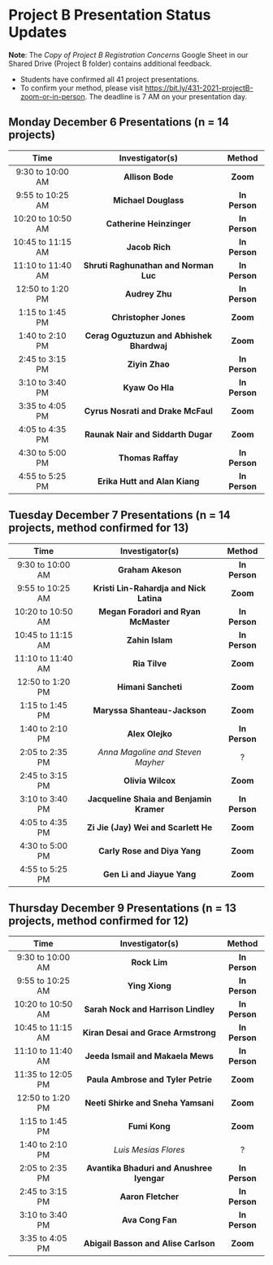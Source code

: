 # Project B Presentation Status Updates

**Note**: The *Copy of Project B Registration Concerns* Google Sheet in our Shared Drive (Project B folder) contains additional feedback.

- Students have confirmed all 41 project presentations. 
- To confirm your method, please visit https://bit.ly/431-2021-projectB-zoom-or-in-person. The deadline is 7 AM on your presentation day.

## Monday December 6 Presentations (n = 14 projects)

Time | Investigator(s) | Method
:-------: | :---: | :----:
9:30 to 10:00 AM | **Allison Bode** | **Zoom**
9:55 to 10:25 AM | **Michael Douglass** | **In Person**
10:20 to 10:50 AM	| **Catherine Heinzinger** | **In Person**
10:45 to 11:15 AM	| **Jacob Rich** | **In Person**
11:10 to 11:40 AM	| **Shruti Raghunathan and Norman Luc** | **In Person**
12:50 to 1:20 PM	| **Audrey Zhu** | **In Person**
1:15 to 1:45 PM	| **Christopher Jones** | **Zoom**
1:40 to 2:10 PM	| **Cerag Oguztuzun and Abhishek Bhardwaj** | **Zoom**
2:45 to 3:15 PM |	**Ziyin Zhao** | **In Person**
3:10 to 3:40 PM	| **Kyaw Oo Hla** | **In Person**
3:35 to 4:05 PM	| **Cyrus Nosrati and Drake McFaul** | **Zoom**
4:05 to 4:35 PM	| **Raunak Nair and Siddarth Dugar** | **Zoom**
4:30 to 5:00 PM	| **Thomas Raffay** | **In Person**
4:55 to 5:25 PM	| **Erika Hutt and Alan Kiang** | **In Person**

## Tuesday December 7 Presentations (n = 14 projects, method confirmed for 13)

Time | Investigator(s) | Method
:-------: | :---: | :----:
9:30 to 10:00 AM	| **Graham Akeson** | **In Person**
9:55 to 10:25 AM	 | **Kristi Lin-Rahardja and Nick Latina** | **Zoom**
10:20 to 10:50 AM	| **Megan Foradori and Ryan McMaster** | **In Person**
10:45 to 11:15 AM	| **Zahin Islam** | **In Person**
11:10 to 11:40 AM	| **Ria Tilve** | **Zoom**
12:50 to 1:20 PM	|	**Himani Sancheti** | **Zoom**
1:15 to 1:45 PM	|	**Maryssa Shanteau-Jackson** | **Zoom**
1:40 to 2:10 PM	|	**Alex Olejko** | **In Person**
2:05 to 2:35 PM	| *Anna Magoline and Steven Mayher* | ?
2:45 to 3:15 PM	|	**Olivia Wilcox** | **Zoom**
3:10 to 3:40 PM	| **Jacqueline Shaia and Benjamin Kramer** | **In Person**
4:05 to 4:35 PM	|	**Zi Jie (Jay) Wei and Scarlett He** | **Zoom**
4:30 to 5:00 PM	|	**Carly Rose and Diya Yang** | **Zoom**
4:55 to 5:25 PM	|	**Gen Li and Jiayue Yang** | **Zoom**

## Thursday December 9 Presentations (n = 13 projects, method confirmed for 12)

Time | Investigator(s) | Method
:-------: | :---: | :----:
9:30 to 10:00 AM	| **Rock Lim** | **In Person**
9:55 to 10:25 AM	| **Ying Xiong** | **In Person**
10:20 to 10:50 AM	| **Sarah Nock and Harrison Lindley** | **In Person**
10:45 to 11:15 AM	| **Kiran Desai and Grace Armstrong** | **In Person**
11:10 to 11:40 AM	| **Jeeda Ismail and Makaela Mews** | **In Person**
11:35 to 12:05 PM	| **Paula Ambrose and Tyler Petrie** | **Zoom**
12:50 to 1:20 PM	| **Neeti Shirke and Sneha Yamsani** | **Zoom**
1:15 to 1:45 PM	| **Fumi Kong** | **Zoom**
1:40 to 2:10 PM	| *Luis Mesias Flores* | ?
2:05 to 2:35 PM	| **Avantika Bhaduri and Anushree Iyengar** | **In Person**
2:45 to 3:15 PM	| **Aaron Fletcher** | **In Person**
3:10 to 3:40 PM	| **Ava Cong Fan** | **In Person**
3:35 to 4:05 PM	| **Abigail Basson and Alise Carlson** | **Zoom**

